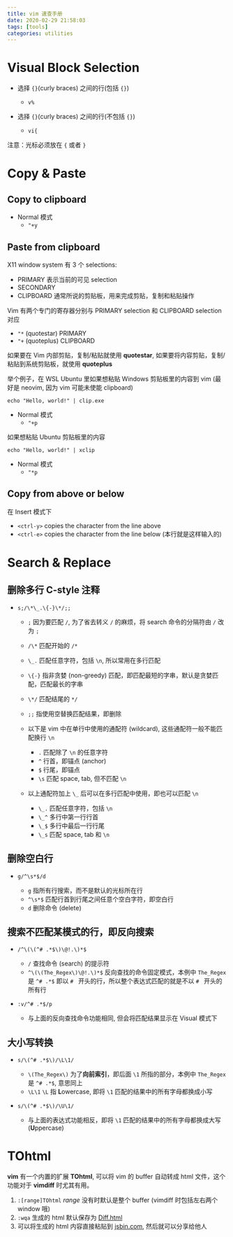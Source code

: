 ```yaml
---
title: vim 速查手册
date: 2020-02-29 21:58:03
tags: [tools]
categories: utilities
---
```


# Visual Block Selection

- 选择 `{}`(curly braces) 之间的行(包括 `{}`)
    - `v%`

- 选择 `{}`(curly braces) 之间的行(不包括 `{}`)
    - `vi{`

注意：光标必须放在 `{` 或者 `}`

# Copy & Paste

## Copy to clipboard

- Normal 模式
    - `"+y`

## Paste from clipboard

X11 window system 有 3 个 selections:

- PRIMARY 表示当前的可见 selection
- SECONDARY
- CLIPBOARD 通常所说的剪贴板，用来完成剪贴，复制和粘贴操作

Vim 有两个专门的寄存器分别与 PRIMARY selection 和 CLIPBOARD selection 对应

- `"*` (quotestar) PRIMARY
- `"+` (quoteplus) CLIPBOARD

如果要在 Vim 内部剪贴，复制/粘贴就使用 **quotestar**, 如果要将内容剪贴，复制/粘贴到系统剪贴板，就使用 **quoteplus**

举个例子，在 WSL Ubuntu 里如果想粘贴 Windows 剪贴板里的内容到 vim (最好是 neovim, 因为 vim 可能未使能 clipboard)

```
echo "Hello, world!" | clip.exe
```

- Normal 模式
    - `"+p`

如果想粘贴 Ubuntu 剪贴板里的内容

```
echo "Hello, world!" | xclip
```

- Normal 模式
    - `"*p`

## Copy from above or below

在 Insert 模式下

- `<ctrl-y>` copies the character from the line above
- `<ctrl-e>` copies the character from the line below (本行就是这样输入的)

# Search & Replace

## 删除多行 C-style 注释

- `s;/\*\_.\{-}\*/;;`

    * `;` 因为要匹配 `/`, 为了省去转义 `/` 的麻烦，将 search 命令的分隔符由 `/` 改为 `;`
    * `/\*` 匹配开始的 `/*`
    * `\_.` 匹配任意字符，包括 `\n`, 所以常用在多行匹配
    * `\{-}` 指非贪婪 (non-greedy) 匹配，即匹配最短的字串，默认是贪婪匹配，匹配最长的字串
    * `\*/` 匹配结尾的 `*/`
    * `;;` 指使用空替换匹配结果，即删除

    * 以下是 vim 中在单行中使用的通配符 (wildcard), 这些通配符一般不能匹配换行 `\n`

        * `.` 匹配除了 `\n` 的任意字符
        * `^` 行首，即锚点 (anchor)
        * `$` 行尾，即锚点
        * `\s` 匹配 space, tab, 但不匹配 `\n`

    * 以上通配符加上 `\_` 后可以在多行匹配中使用，即也可以匹配 `\n`

        * `\_.` 匹配任意字符，包括 `\n`
        * `\_^` 多行中第一行行首
        * `\_$` 多行中最后一行行尾
        * `\_s` 匹配 space, tab 和 `\n`

## 删除空白行

- `g/^\s*$/d`

    * `g` 指所有行搜索，而不是默认的光标所在行
    * `^\s*$` 匹配行首到行尾之间任意个空白字符，即空白行
    * `d` 删除命令 (delete)

## 搜索不匹配某模式的行，即反向搜索

- `/^\(\(^# .*$\)\@!.\)*$`

    * `/` 查找命令 (search) 的提示符
    * `^\(\(The_Regex\)\@!.\)*$` 反向查找的命令固定模式，本例中 `The_Regex` 是 `^# .*$` 即以 `# ` 开头的行，所以整个表达式匹配的就是不以 `# ` 开头的所有行

- `:v/^# .*$/p`

    * 与上面的反向查找命令功能相同, 但会将匹配结果显示在 Visual 模式下

## 大小写转换

- `s/\(^# .*$\)/\L\1/`

    * `\(The_Regex\)` 为了**向前索引**，即后面 `\1` 所指的部分，本例中 `The_Regex` 是 `^# .*$`, 意思同上
    * `\L\1` `\L` 指 **L**owercase, 即将 `\1` 匹配的结果中的所有字母都换成小写

- `s/\(^# .*$\)/\U\1/`

    * 与上面的表达式功能相反，即将 `\1` 匹配的结果中的所有字母都换成大写 (**U**ppercase)

# TOhtml

**vim** 有一个内置的扩展 **TOhtml**, 可以将 vim 的 buffer 自动转成 html 文件，这个功能对于 **vimdiff** 时尤其有用。

1. `:[range]TOhtml` *range* 没有时默认是整个 buffer (vimdiff 时包括左右两个 window 哦)
2. `:wqa` 生成的 html 默认保存为 [Diff.html](https://pastebin.com/nEtsC1Ce)
3. 可以将生成的 html 内容直接粘贴到 [jsbin.com](https://jsbin.com/cikulin/edit?html,output), 然后就可以分享给他人

